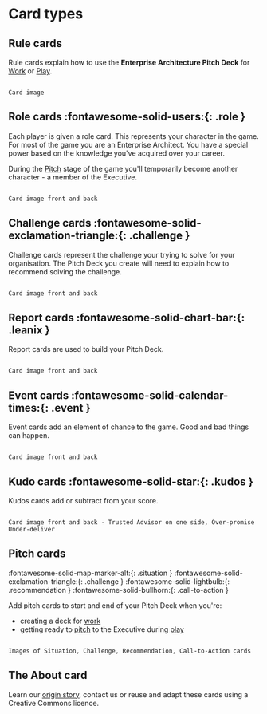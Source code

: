 # Card types

## Rule cards

Rule cards explain how to use the **Enterprise Architecture Pitch Deck** for [Work](work.md) or [Play](play.md).

```

Card image

```

## Role cards :fontawesome-solid-users:{: .role } 

Each player is given a role card. This represents your character in the game. For most of the game you are an Enterprise Architect. You have a special power based on the knowledge you've acquired over your career. 

During the [Pitch](pitch.md) stage of the game you'll temporarily become another character - a member of the Executive.


```

Card image front and back

```


## Challenge cards :fontawesome-solid-exclamation-triangle:{: .challenge }

Challenge cards represent the challenge your trying to solve for your organisation. The Pitch Deck you create will need to explain how to recommend solving the challenge.  

```

Card image front and back

```


## Report cards :fontawesome-solid-chart-bar:{: .leanix } 

Report cards are used to build your Pitch Deck.

```

Card image front and back

```


## Event cards :fontawesome-solid-calendar-times:{: .event  }

Event cards add an element of chance to the game. Good and bad things can happen.

```

Card image front and back

```


## Kudo cards :fontawesome-solid-star:{: .kudos }

Kudos cards add or subtract from your score. 

```

Card image front and back - Trusted Advisor on one side, Over-promise Under-deliver 

```


## Pitch cards 

:fontawesome-solid-map-marker-alt:{: .situation }  :fontawesome-solid-exclamation-triangle:{: .challenge }  :fontawesome-solid-lightbulb:{: .recommendation }  :fontawesome-solid-bullhorn:{: .call-to-action }

Add pitch cards to start and end of your Pitch Deck when you're:

- creating a deck for [work](work.md)
- getting ready to [pitch](pitch.md) to the Executive during [play](play.md)


```

Images of Situation, Challenge, Recommendation, Call-to-Action cards

```

## The About card

Learn our [origin story](about/), contact us or reuse and adapt these cards using a Creative Commons licence.
